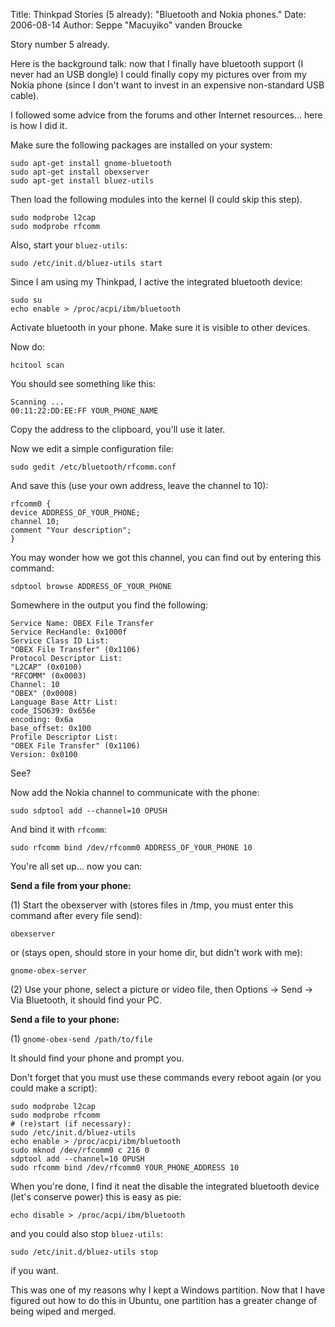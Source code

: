 Title: Thinkpad Stories (5 already): "Bluetooth and Nokia phones."
Date: 2006-08-14
Author: Seppe "Macuyiko" vanden Broucke

Story number 5 already.  
Here is the background talk: now that I finally have bluetooth support (I never had an USB dongle) I could finally copy my pictures over from my Nokia phone (since I don't want to invest in an expensive non-standard USB cable).  
I followed some advice from the forums and other Internet resources... here is how I did it.  
Make sure the following packages are installed on your system:  
    sudo apt-get install gnome-bluetooth      sudo apt-get install obexserver      sudo apt-get install bluez-utils  
Then load the following modules into the kernel (I could skip this step).  
    sudo modprobe l2cap      sudo modprobe rfcomm  
Also, start your `bluez-utils`:  
    sudo /etc/init.d/bluez-utils start  
Since I am using my Thinkpad, I active the integrated bluetooth device:  
    sudo su      echo enable > /proc/acpi/ibm/bluetooth  
Activate bluetooth in your phone. Make sure it is visible to other devices.  
Now do:  
    hcitool scan  
You should see something like this:  
    Scanning ...  
    00:11:22:DD:EE:FF YOUR_PHONE_NAME  
Copy the address to the clipboard, you'll use it later.  
Now we edit a simple configuration file:  
    sudo gedit /etc/bluetooth/rfcomm.conf  
And save this (use your own address, leave the channel to 10):  
    rfcomm0 {  
    device ADDRESS_OF_YOUR_PHONE;  
    channel 10;  
    comment "Your description";  
    }  
You may wonder how we got this channel, you can find out by entering this command:  
    sdptool browse ADDRESS_OF_YOUR_PHONE  
Somewhere in the output you find the following:  
	Service Name: OBEX File Transfer  	Service RecHandle: 0x1000f  	Service Class ID List:  	"OBEX File Transfer" (0x1106)  	Protocol Descriptor List:  	"L2CAP" (0x0100)  	"RFCOMM" (0x0003)  	Channel: 10  	"OBEX" (0x0008)  	Language Base Attr List:  	code_ISO639: 0x656e  	encoding: 0x6a  	base_offset: 0x100  	Profile Descriptor List:  	"OBEX File Transfer" (0x1106)  	Version: 0x0100  
See?  
Now add the Nokia channel to communicate with the phone:  
	sudo sdptool add --channel=10 OPUSH  
And bind it with `rfcomm`:  
	sudo rfcomm bind /dev/rfcomm0 ADDRESS_OF_YOUR_PHONE 10  
You're all set up... now you can:  
**Send a file from your phone:**
(1) Start the obexserver with (stores files in /tmp, you must enter this command after every file send):  
    obexserver  
or (stays open, should store in your home dir, but didn't work with me):  
    gnome-obex-server  
(2) Use your phone, select a picture or video file, then Options -> Send -> Via Bluetooth, it should find your PC.
**Send a file to your phone:**
(1) `gnome-obex-send /path/to/file`  
It should find your phone and prompt you.
Don't forget that you must use these commands every reboot again (or you could make a script):  
	sudo modprobe l2cap  	sudo modprobe rfcomm  	# (re)start (if necessary):	sudo /etc/init.d/bluez-utils	echo enable > /proc/acpi/ibm/bluetooth  	sudo mknod /dev/rfcomm0 c 216 0  	sdptool add --channel=10 OPUSH  	sudo rfcomm bind /dev/rfcomm0 YOUR_PHONE_ADDRESS 10  
When you're done, I find it neat the disable the integrated bluetooth device (let's conserve power) this is easy as pie:  
	echo disable > /proc/acpi/ibm/bluetooth  
and you could also stop `bluez-utils`:  
	sudo /etc/init.d/bluez-utils stop  
if you want.  
This was one of my reasons why I kept a Windows partition. Now that I have figured out how to do this in Ubuntu, one partition has a greater change of being wiped and merged.